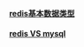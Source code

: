 #### [redis基本数据类型](http://naotu.baidu.com/file/5ab8bd4980ae00c27ce06638bbe7e883?token=a4bcaa015041c9fb)  

#### [redis VS mysql](https://repository.genmymodel.com/zhaojinzhou/redis-vs-mysql-uml)
